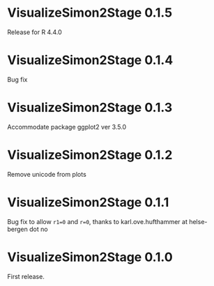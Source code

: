 # VisualizeSimon2Stage 0.1.5
Release for R 4.4.0
# VisualizeSimon2Stage 0.1.4
Bug fix
# VisualizeSimon2Stage 0.1.3
Accommodate package ggplot2 ver 3.5.0
# VisualizeSimon2Stage 0.1.2
Remove unicode from plots
# VisualizeSimon2Stage 0.1.1
Bug fix to allow `r1=0` and `r=0`, thanks to karl.ove.hufthammer at helse-bergen dot no
# VisualizeSimon2Stage 0.1.0
First release.
